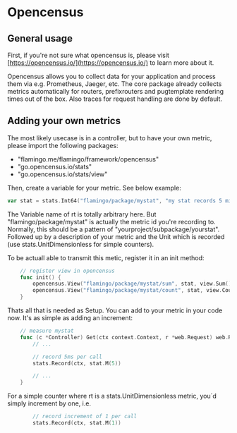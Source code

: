 # Opencensus

## General usage

First, if you're not sure what opencensus is, please visit [https://opencensus.io/](https://opencensus.io/) to learn more about it.

Opencensus allows you to collect data for your application and process them via e.g. Prometheus, Jaeger, etc.
The core package already collects metrics automatically for routers, prefixrouters and pugtemplate rendering times out of the box.
Also traces for request handling are done by default.

## Adding your own metrics

The most likely usecase is in a controller, but to have your own metric, please import the following packages:

* "flamingo.me/flamingo/framework/opencensus"
* "go.opencensus.io/stats"
* "go.opencensus.io/stats/view"

Then, create a variable for your metric. See below example:

```go
var stat = stats.Int64("flamingo/package/mystat", "my stat records 5 milliseconds per call", stats.UnitMilliseconds)
```

The Variable name of rt is totally arbitrary here. But "flamingo/package/mystat" is actually the metric id you're recording to. Normally, this should be a pattern of
"yourproject/subpackage/yourstat". Followed up by a description of your metric and the Unit which is recorded (use stats.UnitDimensionless for simple counters).

To be actuall able to transmit this metic, register it in an init method:

```go
	// register view in opencensus
	func init() {
		opencensus.View("flamingo/package/mystat/sum", stat, view.Sum())
		opencensus.View("flamingo/package/mystat/count", stat, view.Count())
	}
```

Thats all that is needed as Setup. You can add to your metric in your code now. It's as simple as adding an increment:

```go
    // measure mystat
	func (c *Controller) Get(ctx context.Context, r *web.Request) web.Response {
		// ...

		// record 5ms per call
		stats.Record(ctx, stat.M(5))

		// ...
	}
```

For a simple counter where rt is a stats.UnitDimensionless metric, you´d simply increment by one, i.e. 

```go
		// record increment of 1 per call
		stats.Record(ctx, stat.M(1))
```
